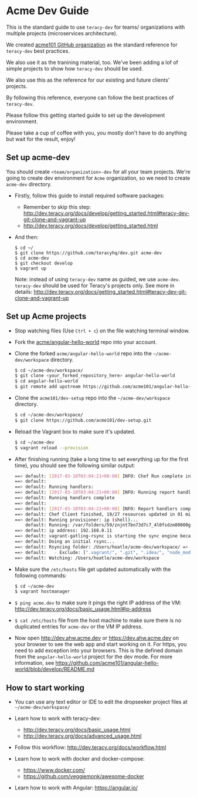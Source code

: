 # Acme Dev Guide

This is the standard guide to use `teracy-dev` for teams/ organizations with multiple projects
(microservices architecture).

We created [acme101 GitHub organization](https://github.com/acme101) as the standard reference for
`teracy-dev` best practices.

We also use it as the tranining material, too. We've been adding a lof of simple projects to show
how `teracy-dev` should be used.

We also use this as the reference for our existing and future clients' projects.

By following this reference, everyone can follow the best practices of `teracy-dev`.


Please follow this getting started guide to set up the development environment.

Please take a cup of coffee with you, you mostly don't have to do anything but wait for the result,
enjoy!

## Set up acme-dev

You should create `<team/organization>-dev` for all your team projects. We're going to create dev
environment for `Acme` organization, so we need to create `acme-dev` directory.

- Firstly, follow this guide to install required software packages:
    + Remember to skip this step:
      http://dev.teracy.org/docs/develop/getting_started.html#teracy-dev-git-clone-and-vagrant-up
    + http://dev.teracy.org/docs/develop/getting_started.html

- And then:

    ```
    $ cd ~/
    $ git clone https://github.com/teracyhq/dev.git acme-dev
    $ cd acme-dev
    $ git checkout develop
    $ vagrant up
    ```
    
    Note: instead of using `teracy-dev` name as guided, we use `acme-dev`. `teracy-dev` should
    be used for Teracy's projects only.
    See more in details: http://dev.teracy.org/docs/getting_started.html#teracy-dev-git-clone-and-vagrant-up


## Set up Acme projects

- Stop watching files (Use `Ctrl + c`) on the file watching terminal window.

- Fork the [acme/angular-hello-world](https://github.com/acme101/angular-hello-world) repo into your
  account.

- Clone the forked `acme/angular-hello-world` repo into the `~/acme-dev/workspace` directory.

    ```bash
    $ cd ~/acme-dev/workspace/
    $ git clone <your_forked_repository_here> angular-hello-world
    $ cd angular-hello-world
    $ git remote add upstream https://github.com/acme101/angular-hello-world.git
    ```

- Clone the `acme101/dev-setup` repo into the `~/acme-dev/workspace` directory.

    ```bash
    $ cd ~/acme-dev/workspace/
    $ git clone https://github.com/acme101/dev-setup.git
    ```

- Reload the Vagrant box to make sure it's updated.

    ```bash
    $ cd ~/acme-dev
    $ vagrant reload --provision
    ```

- After finishing running (take a long time to set everything up for the first time), you should
  see the following similar output:

    ```bash
    ==> default: [2017-03-10T03:04:21+00:00] INFO: Chef Run complete in 115.040022137 seconds
    ==> default: 
    ==> default: Running handlers:
    ==> default: [2017-03-10T03:04:21+00:00] INFO: Running report handlers
    ==> default: Running handlers complete
    ==> default: 
    ==> default: [2017-03-10T03:04:21+00:00] INFO: Report handlers complete
    ==> default: Chef Client finished, 19/27 resources updated in 01 minutes 56 seconds
    ==> default: Running provisioner: ip (shell)...
        default: Running: /var/folders/59/znjnt7bn73d7c7_4l0fsdzm80000gn/T/vagrant-shell20170310-39691-41628j.sh
    ==> default: ip address: 192.168.0.11
    ==> default: vagrant-gatling-rsync is starting the sync engine because you have at least one rsync folder. To disable this behavior, set `config.gatling.rsync_on_startup = false` in your Vagrantfile.
    ==> default: Doing an initial rsync...
    ==> default: Rsyncing folder: /Users/hoatle/acme-dev/workspace/ => /home/vagrant/workspace
    ==> default:   - Exclude: [".vagrant/", ".git", ".idea/", "node_modules/", "bower_components/", ".npm/"]
    ==> default: Watching: /Users/hoatle/acme-dev/workspace
    ```

- Make sure the ``/etc/hosts`` file get updated automatically with the following commands:

    ```bash
    $ cd ~/acme-dev
    $ vagrant hostmanager
    ```

- `$ ping acme.dev` to make sure it pings the right IP address of the VM:
   http://dev.teracy.org/docs/basic_usage.html#ip-address

- `$ cat /etc/hosts` file from the host machine to make sure there is no duplicated entries for
  `acme-dev` or the VM IP address.

- Now open http://dev.ahw.acme.dev or https://dev.ahw.acme.dev on your browser to see the web
  app and start working on it. For https, you need to add exception into your browsers. This is the
  defined domain from the `angular-hello-world` project for the dev mode. For more information,
  see https://github.com/acme101/angular-hello-world/blob/develop/README.md

## How to start working

- You can use any text editor or IDE to edit the dropseeker project files
  at `~/acme-dev/workspace/`

- Learn how to work with teracy-dev:

  + http://dev.teracy.org/docs/basic_usage.html
  + http://dev.teracy.org/docs/advanced_usage.html

- Follow this workflow: http://dev.teracy.org/docs/workflow.html

- Learn how to work with docker and docker-compose:

  + https://www.docker.com/
  + https://github.com/veggiemonk/awesome-docker

- Learn how to work with Angular: https://angular.io/
 

